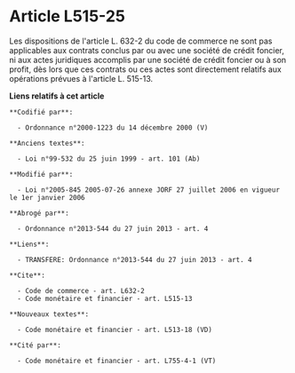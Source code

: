 # Article L515-25

Les dispositions de l'article L. 632-2 du code de commerce ne sont pas applicables aux contrats conclus par ou avec une
société de crédit foncier, ni aux actes juridiques accomplis par une société de crédit foncier ou à son profit, dès lors que
ces contrats ou ces actes sont directement relatifs aux opérations prévues à l'article L. 515-13.

**Liens relatifs à cet article**

	**Codifié par**:

	  - Ordonnance n°2000-1223 du 14 décembre 2000 (V)

	**Anciens textes**:

	  - Loi n°99-532 du 25 juin 1999 - art. 101 (Ab)

	**Modifié par**:

	  - Loi n°2005-845 2005-07-26 annexe JORF 27 juillet 2006 en vigueur le 1er janvier 2006

	**Abrogé par**:

	  - Ordonnance n°2013-544 du 27 juin 2013 - art. 4

	**Liens**:

	  - TRANSFERE: Ordonnance n°2013-544 du 27 juin 2013 - art. 4

	**Cite**:

	  - Code de commerce - art. L632-2
	  - Code monétaire et financier - art. L515-13

	**Nouveaux textes**:

	  - Code monétaire et financier - art. L513-18 (VD)

	**Cité par**:

	  - Code monétaire et financier - art. L755-4-1 (VT)

